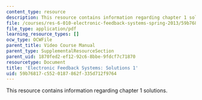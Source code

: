 ```yaml
---
content_type: resource
description: This resource contains information regarding chapter 1 solutions.
file: /courses/res-6-010-electronic-feedback-systems-spring-2013/59b76817c5520187862f335d712f9764_MITRES_6-010S13_sol01.pdf
file_type: application/pdf
learning_resource_types: []
ocw_type: OCWFile
parent_title: Video Course Manual
parent_type: SupplementalResourceSection
parent_uid: 1870fed2-ef12-92c6-8bbe-9fdcf7c71870
resourcetype: Document
title: 'Electronic Feedback Systems: Solutions 1'
uid: 59b76817-c552-0187-862f-335d712f9764
---
```

This resource contains information regarding chapter 1 solutions.

